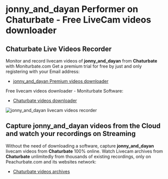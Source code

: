# jonny_and_dayan Performer on Chaturbate - Free LiveCam videos downloader

## Chaturbate Live Videos Recorder

Monitor and record livecam videos of **jonny_and_dayan** from **Chaturbate** with Moniturbate.com
Get a premium trial for free by just and only registering with your Email address:
* [jonny_and_dayan Premium videos downloader](https://moniturbate.com/request-demo-licence-key.html)

Free livecam videos downloader - Moniturbate Software:
* [Chaturbate videos downloader](https://moniturbate.com/moniturbate-download-software.html)

![jonny_and_dayan livecam videos recorder](https://peachurnet.com/templates/moniturbate-software.png)


## Capture jonny_and_dayan videos from the Cloud and watch your recordings on Streaming

Without the need of downloading a software, capture **jonny_and_dayan** livecam videos from **Chaturbate** 100% online.
Watch Livecam archives from **Chaturbate** unlimitedly from thousands of existing recordings, only on Peachurbate.com and its websites network:
* [Chaturbate videos archives](https://peachurnet.com/)